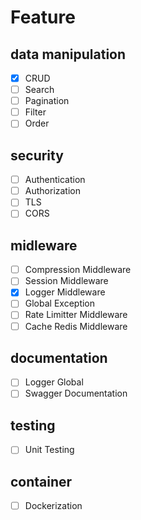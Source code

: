 # Feature

## data manipulation

- [x] CRUD
- [ ] Search
- [ ] Pagination
- [ ] Filter
- [ ] Order

## security

- [ ] Authentication
- [ ] Authorization
- [ ] TLS
- [ ] CORS

## midleware

- [ ] Compression Middleware
- [ ] Session Middleware
- [x] Logger Middleware
- [ ] Global Exception
- [ ] Rate Limitter Middleware
- [ ] Cache Redis Middleware

## documentation

- [ ] Logger Global
- [ ] Swagger Documentation

## testing

- [ ] Unit Testing

## container

- [ ] Dockerization
